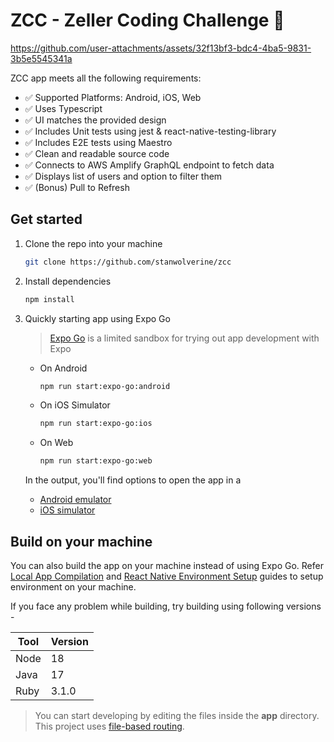 # ZCC - Zeller Coding Challenge 👋


https://github.com/user-attachments/assets/32f13bf3-bdc4-4ba5-9831-3b5e5545341a


ZCC app meets all the following requirements:
- ✅ Supported Platforms: Android, iOS, Web
- ✅ Uses Typescript
- ✅ UI matches the provided design
- ✅ Includes Unit tests using jest & react-native-testing-library
- ✅ Includes E2E tests using Maestro
- ✅ Clean and readable source code
- ✅ Connects to AWS Amplify GraphQL endpoint to fetch data
- ✅ Displays list of users and option to filter them
- ✅ (Bonus) Pull to Refresh

## Get started

1. Clone the repo into your machine

   ```bash
   git clone https://github.com/stanwolverine/zcc
   ```

2. Install dependencies

   ```bash
   npm install
   ```

3. Quickly starting app using Expo Go
   > [Expo Go](https://expo.dev/go) is a limited sandbox for trying out app development with Expo
   
   - On Android
      ```bash
      npm run start:expo-go:android
      ```

   - On iOS Simulator
      ```bash
      npm run start:expo-go:ios
      ```

   - On Web
      ```bash
      npm run start:expo-go:web
      ```

   In the output, you'll find options to open the app in a
   - [Android emulator](https://docs.expo.dev/workflow/android-studio-emulator/)
   - [iOS simulator](https://docs.expo.dev/workflow/ios-simulator/)

## Build on your machine

You can also build the app on your machine instead of using Expo Go. Refer [Local App Compilation](https://docs.expo.dev/guides/local-app-development/#local-app-compilation) and [React Native Environment Setup](https://reactnative.dev/docs/set-up-your-environment) guides to setup environment on your machine.

If you face any problem while building, try building using following versions -

|  Tool   |    Version  |
| ------- | ----------- |
|  Node   |      18     |
|  Java   |      17     |
|  Ruby   |     3.1.0   |


> You can start developing by editing the files inside the **app** directory. This project uses [file-based routing](https://docs.expo.dev/router/introduction).

